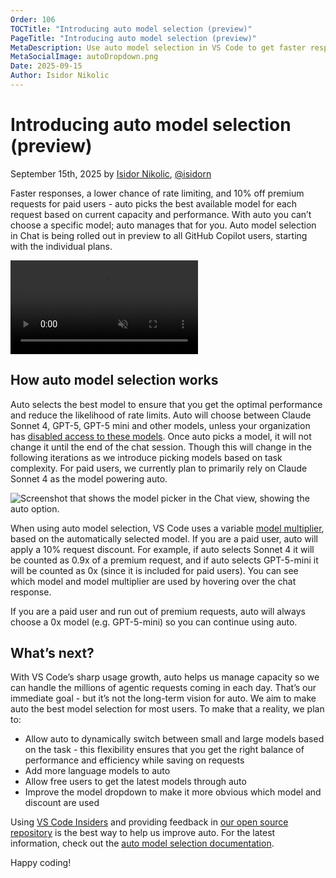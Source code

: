 ```yaml
---
Order: 106
TOCTitle: "Introducing auto model selection (preview)"
PageTitle: "Introducing auto model selection (preview)"
MetaDescription: Use auto model selection in VS Code to get faster responses, reduced rate limiting, and a 10% discount on premium requests for paid users.
MetaSocialImage: autoDropdown.png
Date: 2025-09-15
Author: Isidor Nikolic
---
```


# Introducing auto model selection (preview)

September 15th, 2025 by [Isidor Nikolic](https://github.com/isidorn), [@isidorn]( https://x.com/isidorn)

Faster responses, a lower chance of rate limiting, and 10% off premium requests for paid users - auto picks the best available model for each request based on current capacity and performance. With auto you can’t choose a specific model; auto manages that for you. Auto model selection in Chat is being rolled out in preview to all GitHub Copilot users, starting with the individual plans.

<video src="auto-model-selection.mp4" title="Auto model selection" autoplay muted controls></video>

## How auto model selection works

Auto selects the best model to ensure that you get the optimal performance and reduce the likelihood of rate limits. Auto will choose between Claude Sonnet 4, GPT-5, GPT-5 mini and other models, unless your organization has [disabled access to these models](https://docs.github.com/en/copilot/how-tos/use-ai-models/configure-access-to-ai-models). Once auto picks a model, it will not change it until the end of the chat session. Though this will change in the following iterations as we introduce picking models based on task complexity. For paid users, we currently plan to primarily rely on Claude Sonnet 4 as the model powering auto.

![Screenshot that shows the model picker in the Chat view, showing the auto option.](autoDropdown.png)

When using auto model selection, VS Code uses a variable [model multiplier](https://docs.github.com/en/copilot/concepts/billing/copilot-requests#model-multipliers), based on the automatically selected model. If you are a paid user, auto will apply a 10% request discount. For example, if auto selects Sonnet 4 it will be counted as 0.9x of a premium request, and if auto selects GPT-5-mini it will be counted as 0x (since it is included for paid users). You can see which model and model multiplier are used by hovering over the chat response.

If you are a paid user and run out of premium requests, auto will always choose a 0x model (e.g. GPT-5-mini) so you can continue using auto.

## What’s next?

With VS Code’s sharp usage growth, auto helps us manage capacity so we can handle the millions of agentic requests coming in each day. That’s our immediate goal - but it’s not the long-term vision for auto. We aim to make auto the best model selection for most users. To make that a reality, we plan to:

* Allow auto to dynamically switch between small and large models based on the task - this flexibility ensures that you get the right balance of performance and efficiency while saving on requests
* Add more language models to auto
* Allow free users to get the latest models through auto
* Improve the model dropdown to make it more obvious which model and discount are used

Using [VS Code Insiders](https://code.visualstudio.com/insiders/) and providing feedback in [our open source repository](https://github.com/microsoft/vscode/issues) is the best way to help us improve auto. For the latest information, check out the [auto model selection documentation](https://code.visualstudio.com/docs/copilot/customization/language-models#_auto-model-selection).

Happy coding!